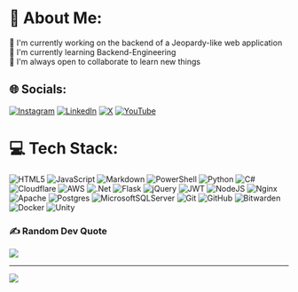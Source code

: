 # 💫 About Me:
🔭 I'm currently working on the backend of a Jeopardy-like web application<br>🌱 I'm currently learning Backend-Engineering<br>🤝 I'm always open to collaborate to learn new things<br>


## 🌐 Socials:
[![Instagram](https://img.shields.io/badge/Instagram-%23E4405F.svg?logo=Instagram&logoColor=white)](https://instagram.com/diaburo.dev) [![LinkedIn](https://img.shields.io/badge/LinkedIn-%230077B5.svg?logo=linkedin&logoColor=white)](https://linkedin.com/in/jordan-betz-927b77310) [![X](https://img.shields.io/badge/X-black.svg?logo=X&logoColor=white)](https://x.com/DiaburoCN) [![YouTube](https://img.shields.io/badge/YouTube-%23FF0000.svg?logo=YouTube&logoColor=white)](https://youtube.com/@@DiaburoDev) 

# 💻 Tech Stack:
![HTML5](https://img.shields.io/badge/html5-%23E34F26.svg?style=for-the-badge&logo=html5&logoColor=white) ![JavaScript](https://img.shields.io/badge/javascript-%23323330.svg?style=for-the-badge&logo=javascript&logoColor=%23F7DF1E) ![Markdown](https://img.shields.io/badge/markdown-%23000000.svg?style=for-the-badge&logo=markdown&logoColor=white) ![PowerShell](https://img.shields.io/badge/PowerShell-%235391FE.svg?style=for-the-badge&logo=powershell&logoColor=white) ![Python](https://img.shields.io/badge/python-3670A0?style=for-the-badge&logo=python&logoColor=ffdd54) ![C#](https://img.shields.io/badge/c%23-%23239120.svg?style=for-the-badge&logo=csharp&logoColor=white) ![Cloudflare](https://img.shields.io/badge/Cloudflare-F38020?style=for-the-badge&logo=Cloudflare&logoColor=white) ![AWS](https://img.shields.io/badge/AWS-%23FF9900.svg?style=for-the-badge&logo=amazon-aws&logoColor=white) ![.Net](https://img.shields.io/badge/.NET-5C2D91?style=for-the-badge&logo=.net&logoColor=white) ![Flask](https://img.shields.io/badge/flask-%23000.svg?style=for-the-badge&logo=flask&logoColor=white) ![jQuery](https://img.shields.io/badge/jquery-%230769AD.svg?style=for-the-badge&logo=jquery&logoColor=white) ![JWT](https://img.shields.io/badge/JWT-black?style=for-the-badge&logo=JSON%20web%20tokens) ![NodeJS](https://img.shields.io/badge/node.js-6DA55F?style=for-the-badge&logo=node.js&logoColor=white) ![Nginx](https://img.shields.io/badge/nginx-%23009639.svg?style=for-the-badge&logo=nginx&logoColor=white) ![Apache](https://img.shields.io/badge/apache-%23D42029.svg?style=for-the-badge&logo=apache&logoColor=white) ![Postgres](https://img.shields.io/badge/postgres-%23316192.svg?style=for-the-badge&logo=postgresql&logoColor=white) ![MicrosoftSQLServer](https://img.shields.io/badge/Microsoft%20SQL%20Server-CC2927?style=for-the-badge&logo=microsoft%20sql%20server&logoColor=white) ![Git](https://img.shields.io/badge/git-%23F05033.svg?style=for-the-badge&logo=git&logoColor=white) ![GitHub](https://img.shields.io/badge/github-%23121011.svg?style=for-the-badge&logo=github&logoColor=white) ![Bitwarden](https://img.shields.io/badge/bitwarden-%23175DDC.svg?style=for-the-badge&logo=bitwarden&logoColor=white) ![Docker](https://img.shields.io/badge/docker-%230db7ed.svg?style=for-the-badge&logo=docker&logoColor=white) ![Unity](https://img.shields.io/badge/unity-%23000000.svg?style=for-the-badge&logo=unity&logoColor=white)
<!--# 📊 GitHub Stats:
![](https://github-readme-stats.vercel.app/api?username=xDiaburo69&theme=dark&hide_border=true&include_all_commits=false&count_private=false)<br/>
![](https://github-readme-streak-stats.herokuapp.com/?user=xDiaburo69&theme=dark&hide_border=true)<br/>
![](https://github-readme-stats.vercel.app/api/top-langs/?username=xDiaburo69&theme=dark&hide_border=true&include_all_commits=false&count_private=false&layout=compact) -->

<!--## 🏆 GitHub Trophies
![](https://github-profile-trophy.vercel.app/?username=xDiaburo69&theme=radical&no-frame=false&no-bg=true&margin-w=4)-->

### ✍️ Random Dev Quote
![](https://quotes-github-readme.vercel.app/api?type=vetical&theme=radical)

<!--### 🔝 Top Contributed Repo
![](https://github-contributor-stats.vercel.app/api?username=xDiaburo69&limit=5&theme=dark&combine_all_yearly_contributions=true) -->

---
[![](https://visitcount.itsvg.in/api?id=xDiaburo69&icon=0&color=0)](https://visitcount.itsvg.in)
